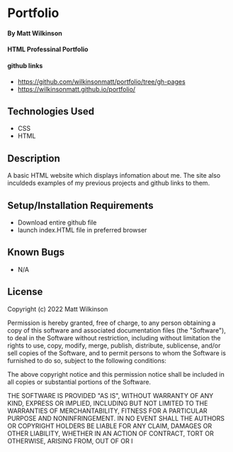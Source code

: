 # Portfolio

#### By Matt Wilkinson

#### HTML Professinal Portfolio

#### github links

* https://github.com/wilkinsonmatt/portfolio/tree/gh-pages
* https://wilkinsonmatt.github.io/portfolio/

## Technologies Used

* CSS
* HTML


## Description

A basic HTML website which displays infomation about me. The site also inculdeds examples of my previous projects and github links to them.

## Setup/Installation Requirements

* Download entire github file
* launch index.HTML file in preferred browser 

## Known Bugs

* N/A

## License

Copyright (c) 2022 Matt Wilkinson

Permission is hereby granted, free of charge, to any person obtaining a copy
of this software and associated documentation files (the "Software"), to deal
in the Software without restriction, including without limitation the rights
to use, copy, modify, merge, publish, distribute, sublicense, and/or sell
copies of the Software, and to permit persons to whom the Software is
furnished to do so, subject to the following conditions:

The above copyright notice and this permission notice shall be included in all
copies or substantial portions of the Software.

THE SOFTWARE IS PROVIDED "AS IS", WITHOUT WARRANTY OF ANY KIND, EXPRESS OR
IMPLIED, INCLUDING BUT NOT LIMITED TO THE WARRANTIES OF MERCHANTABILITY,
FITNESS FOR A PARTICULAR PURPOSE AND NONINFRINGEMENT. IN NO EVENT SHALL THE
AUTHORS OR COPYRIGHT HOLDERS BE LIABLE FOR ANY CLAIM, DAMAGES OR OTHER
LIABILITY, WHETHER IN AN ACTION OF CONTRACT, TORT OR OTHERWISE, ARISING FROM,
OUT OF OR I
